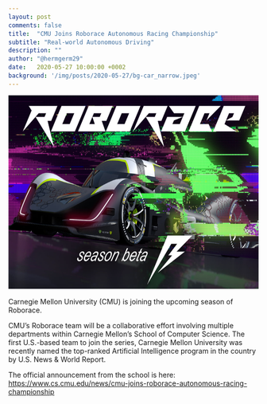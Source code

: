 ```yaml
---
layout: post
comments: false
title:  "CMU Joins Roborace Autonomous Racing Championship"
subtitle: "Real-world Autonomous Driving"
description: ""
author: "@hermgerm29"
date:   2020-05-27 10:00:00 +0002
background: '/img/posts/2020-05-27/bg-car_narrow.jpeg'
---
```


<a href="https://roborace.com" target="_blank"><img width="700px" height="389px" src="/img/posts/2020-05-27/roborace.png"></a>

Carnegie Mellon University (CMU) is joining the upcoming season of Roborace.

CMU’s Roborace team will be a collaborative effort involving multiple departments within Carnegie Mellon’s School of Computer Science. The first U.S.-based team to join the series, Carnegie Mellon University was recently named the top-ranked Artificial Intelligence program in the country by U.S. News & World Report.

The official announcement from the school is here: https://www.cs.cmu.edu/news/cmu-joins-roborace-autonomous-racing-championship
